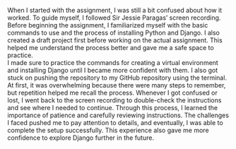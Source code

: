 When I started with the assignment, I was still a bit confused about how it worked. To guide myself, 
I followed Sir Jessie Paragas’ screen recording. Before beginning the assignment, I familiarized myself with the basic commands to use and the process of installing Python and Django. 
I also created a draft project first before working on the actual assignment. This helped me understand the process better and gave me a safe space to practice.  
I made sure to practice the commands for creating a virtual environment and installing Django until I became more confident with them. 
I also got stuck on pushing the repository to my GitHub repository using the terminal.
At first, it was overwhelming because there were many steps to remember, but repetition helped me recall the process. 
Whenever I got confused or lost, I went back to the screen recording to double-check the instructions and see where I needed to continue.
Through this process, I learned the importance of patience and carefully reviewing instructions. 
The challenges I faced pushed me to pay attention to details, and eventually, 
I was able to complete the setup successfully. This experience also gave me more confidence to explore Django further in the future.  
